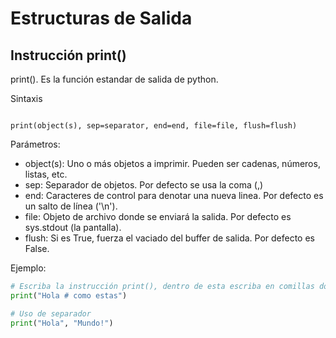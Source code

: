 # Estructuras de Salida

## Instrucción print()

print(). Es la función estandar de salida de python.

Sintaxis

```

print(object(s), sep=separator, end=end, file=file, flush=flush)

```

Parámetros:

* object(s): Uno o más objetos a imprimir. Pueden ser cadenas, números, listas, etc.
* sep: Separador de objetos. Por defecto se usa la coma (,)
* end: Caracteres de control para denotar una nueva linea. Por defecto es un salto de línea ('\n').
* file: Objeto de archivo donde se enviará la salida. Por defecto es sys.stdout (la pantalla).
* flush: Si es True, fuerza el vaciado del buffer de salida. Por defecto es False.

Ejemplo:

```python
# Escriba la instrucción print(), dentro de esta escriba en comillas dobles o simples Hola Mundo.
print("Hola # como estas")

# Uso de separador
print("Hola", "Mundo!")
```
